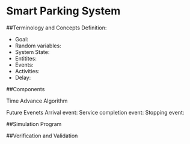 # Smart Parking System
##Terminology and Concepts
Definition: 

* Goal: 
* Random variables:
* System State: 
* Entitites: 
* Events:
* Activities:
* Delay:

##Components

Time Advance Algorithm

Future Evenets
Arrival event:
Service completion event:
Stopping event:

##Simulation Program

##Verification and Validation
